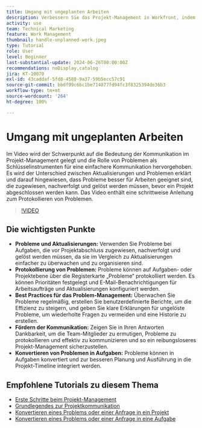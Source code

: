 ```yaml
---
title: Umgang mit ungeplanten Arbeiten
description: Verbessern Sie das Projekt-Management in Workfront, indem Sie Probleme effektiv nachverfolgen und lösen, Protokollierungs-Tools einsetzen, Best Practices implementieren, die Kommunikation fördern und Probleme nahtlos in Aufgaben konvertieren, um die Ausführung zu optimieren.
activity: use
team: Technical Marketing
feature: Work Management
thumbnail: handle-unplanned-work.jpeg
type: Tutorial
role: User
level: Beginner
last-substantial-update: 2024-06-26T00:00:00Z
recommendations: noDisplay,catalog
jira: KT-10070
exl-id: 43caddaf-5fd8-4580-9a37-59b5ecc57c91
source-git-commit: bbdf99c6bc1be714077fd94fc3f8325394de36b3
workflow-type: tm+mt
source-wordcount: '264'
ht-degree: 100%

---
```


# Umgang mit ungeplanten Arbeiten

Im Video wird der Schwerpunkt auf die Bedeutung der Kommunikation im Projekt-Management gelegt und die Rolle von Problemen als Schlüsselinstrumenten für eine einfachere Kommunikation hervorgehoben. Es wird der Unterschied zwischen Aktualisierungen und Problemen erklärt und darauf hingewiesen, dass Probleme besser für Arbeiten geeignet sind, die zugewiesen, nachverfolgt und gelöst werden müssen, bevor ein Projekt abgeschlossen werden kann. Das Video enthält eine schrittweise Anleitung zum Protokollieren von Problemen. 


>[!VIDEO](https://video.tv.adobe.com/v/3419488/?quality=12&learn=on&enablevpops=1)

## Die wichtigsten Punkte

* **Probleme und Aktualisierungen:** Verwenden Sie Probleme bei Aufgaben, die vor Projektabschluss zugewiesen, nachverfolgt und gelöst werden müssen, da sie im Vergleich zu Aktualisierungen einfacher zu überwachen und zu organisieren sind. 
* **Protokollierung von Problemen:** Probleme können auf Aufgaben- oder Projektebene über die Registerkarte „Probleme“ protokolliert werden. Es können Prioritäten festgelegt und E-Mail-Benachrichtigungen für Arbeitsaufträge und Aktualisierungen konfiguriert werden.
* **Best Practices für das Problem-Management:** Überwachen Sie Probleme regelmäßig, erstellen Sie benutzerdefinierte Berichte, um die Effizienz zu steigern, und geben Sie klare Erklärungen für ungelöste Probleme, um wiederholte Fragen zu vermeiden und eine Historie zu erstellen. 
* **Fördern der Kommunikation:** Zeigen Sie in Ihren Antworten Dankbarkeit, um die Team-Mitglieder zu ermutigen, Probleme zu protokollieren und effektiv zu kommunizieren und so ein reibungsloseres Projekt-Management sicherzustellen. 
* **Konvertieren von Problemen in Aufgaben:** Probleme können in Aufgaben konvertiert und zur besseren Planung und Ausführung in die Projekt-Timeline integriert werden. 


## Empfohlene Tutorials zu diesem Thema

* [Erste Schritte beim Projekt-Management](/help/manage-work/projects/getting-started-manage-a-project.md)
* [Grundlegendes zur Projektkommunikation](/help/manage-work/projects/understand-project-communication.md)
* [Konvertieren eines Problems oder einer Anfrage in ein Projekt](/help/manage-work/issues-requests/create-a-project-from-a-request.md)
* [Konvertieren eines Problems oder einer Anfrage in eine Aufgabe](/help/manage-work/issues-requests/convert-issues-to-other-work-items.md)
